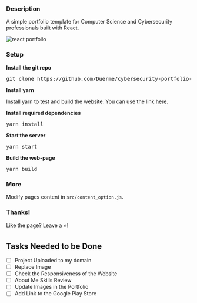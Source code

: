 ### Description

A simple portfolio template for Computer Science and Cybersecurity professionals built with React. 

![react portfoiio](src/assets/images/page.gif)

### Setup

**Install the git repo**

<pre>git clone https://github.com/Duerme/cybersecurity-portfolio-webpage.git</pre>

**Install yarn**

Install yarn to test and build the website. You can use the link [here](https://classic.yarnpkg.com/lang/en/docs/install/#windows-stable).
 
**Install required dependencies**

<pre>yarn install</pre>

**Start the server**

<pre>yarn start</pre>

**Build the web-page**

<pre>yarn build</pre>

### More

Modify pages content in  `src/content_option.js`.

### Thanks!

Like the page? Leave a ⭐! 
## Tasks Needed to be Done

- [ ] Project Uploaded to my domain
- [ ] Replace Image
- [ ] Check the Responsiveness of the Website
- [ ] About Me Skills Review
- [ ] Update Images in the Portfolio
- [ ] Add Link to the Google Play Store
